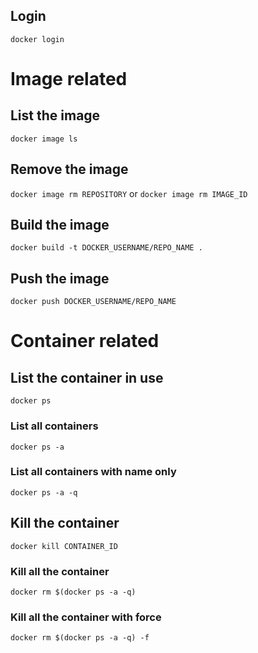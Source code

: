 ## Login 
`docker login`

# Image related
## List the image   
`docker image ls` 
## Remove the image 
`docker image rm REPOSITORY` or `docker image rm IMAGE_ID`
## Build the image 
`docker build -t DOCKER_USERNAME/REPO_NAME .`
## Push the image 
`docker push DOCKER_USERNAME/REPO_NAME`

# Container related
## List the container in use  
`docker ps`  
### List all containers  
`docker ps -a`  
### List all containers with name only  
`docker ps -a -q`  
## Kill the container  
`docker kill CONTAINER_ID`  
### Kill all the container
`docker rm $(docker ps -a -q)`  
### Kill all the container with force   
`docker rm $(docker ps -a -q) -f`  


